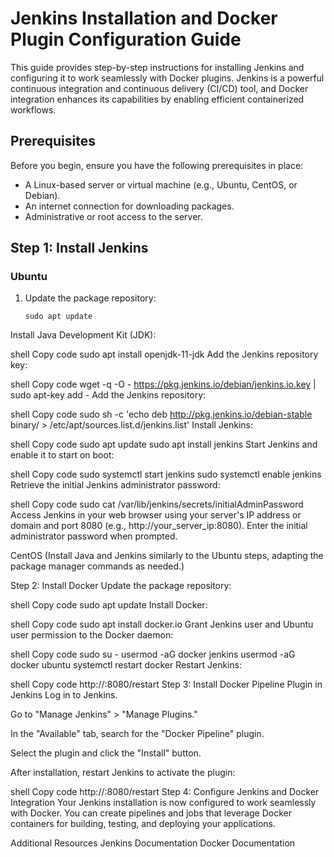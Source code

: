 # Jenkins Installation and Docker Plugin Configuration Guide

This guide provides step-by-step instructions for installing Jenkins and configuring it to work seamlessly with Docker plugins. Jenkins is a powerful continuous integration and continuous delivery (CI/CD) tool, and Docker integration enhances its capabilities by enabling efficient containerized workflows.

## Prerequisites

Before you begin, ensure you have the following prerequisites in place:

- A Linux-based server or virtual machine (e.g., Ubuntu, CentOS, or Debian).
- An internet connection for downloading packages.
- Administrative or root access to the server.

## Step 1: Install Jenkins

### Ubuntu

1. Update the package repository:

   ```shell
   sudo apt update
Install Java Development Kit (JDK):

shell
Copy code
sudo apt install openjdk-11-jdk
Add the Jenkins repository key:

shell
Copy code
wget -q -O - https://pkg.jenkins.io/debian/jenkins.io.key | sudo apt-key add -
Add the Jenkins repository:

shell
Copy code
sudo sh -c 'echo deb http://pkg.jenkins.io/debian-stable binary/ > /etc/apt/sources.list.d/jenkins.list'
Install Jenkins:

shell
Copy code
sudo apt update
sudo apt install jenkins
Start Jenkins and enable it to start on boot:

shell
Copy code
sudo systemctl start jenkins
sudo systemctl enable jenkins
Retrieve the initial Jenkins administrator password:

shell
Copy code
sudo cat /var/lib/jenkins/secrets/initialAdminPassword
Access Jenkins in your web browser using your server's IP address or domain and port 8080 (e.g., http://your_server_ip:8080). Enter the initial administrator password when prompted.

CentOS
(Install Java and Jenkins similarly to the Ubuntu steps, adapting the package manager commands as needed.)

Step 2: Install Docker
Update the package repository:

shell
Copy code
sudo apt update
Install Docker:

shell
Copy code
sudo apt install docker.io
Grant Jenkins user and Ubuntu user permission to the Docker daemon:

shell
Copy code
sudo su -
usermod -aG docker jenkins
usermod -aG docker ubuntu
systemctl restart docker
Restart Jenkins:

shell
Copy code
http://<ec2-instance-public-ip>:8080/restart
Step 3: Install Docker Pipeline Plugin in Jenkins
Log in to Jenkins.

Go to "Manage Jenkins" > "Manage Plugins."

In the "Available" tab, search for the "Docker Pipeline" plugin.

Select the plugin and click the "Install" button.

After installation, restart Jenkins to activate the plugin:

shell
Copy code
http://<ec2-instance-public-ip>:8080/restart
Step 4: Configure Jenkins and Docker Integration
Your Jenkins installation is now configured to work seamlessly with Docker. You can create pipelines and jobs that leverage Docker containers for building, testing, and deploying your applications.

Additional Resources
Jenkins Documentation
Docker Documentation
